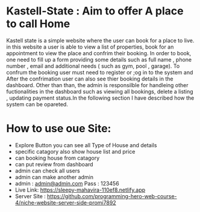 # Kastell-State : Aim to offer A place to call Home

Kastell state is a simple website where the user can book for a place to live. in this website a user is able to view a list of properties, book for an appointment to view the place and confrim their booking. In order to book, one need to fill up a form providing some details such as full name , phone number , email and additional needs ( such as gym, pool , garage). To confrum the booking user must need to register or ;og in to the system and After the confrimation user can also see thier booking details in the dashboard. Other than than, the admin is responsilble for handleing other fuctionalities in the dashboard such as viewing all bookings, delete a listing , updating payment status.In the following section I have described how the system can be opareted.

# How to use oue Site:
- Explore Button you can see all Type of House and details
- specific catagory also show house list and price
- can booking house from catagory
- can put review from dashboard
- admin can check all users
- admin can make another admin
 - admin : admin@admin.com
 Pass : 123456
 - Live Link: https://sleepy-mahavira-110ef8.netlify.app
 - Server Site : https://github.com/programming-hero-web-course-4/niche-website-server-side-promi7892


